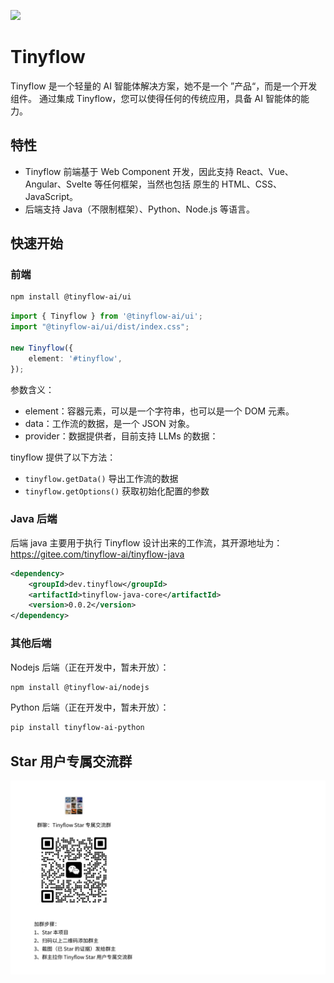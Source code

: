 ![](docs/assets/images/screenshot.png)
# Tinyflow
Tinyflow 是一个轻量的 AI 智能体解决方案，她不是一个 ”产品“，而是一个开发组件。
通过集成 Tinyflow，您可以使得任何的传统应用，具备 AI 智能体的能力。

## 特性

- Tinyflow 前端基于 Web Component 开发，因此支持 React、Vue、Angular、Svelte 等任何框架，当然也包括
原生的 HTML、CSS、JavaScript。
- 后端支持 Java（不限制框架）、Python、Node.js 等语言。


## 快速开始

### 前端 

```bash
npm install @tinyflow-ai/ui
```

```ts
import { Tinyflow } from '@tinyflow-ai/ui';
import "@tinyflow-ai/ui/dist/index.css";

new Tinyflow({
    element: '#tinyflow',
});
```

参数含义：
- element：容器元素，可以是一个字符串，也可以是一个 DOM 元素。
- data：工作流的数据，是一个 JSON 对象。
- provider：数据提供者，目前支持 LLMs 的数据：

tinyflow 提供了以下方法：

- `tinyflow.getData()` 导出工作流的数据
- `tinyflow.getOptions()` 获取初始化配置的参数

### Java 后端

后端 java 主要用于执行 Tinyflow 设计出来的工作流，其开源地址为：https://gitee.com/tinyflow-ai/tinyflow-java

```xml
<dependency>
    <groupId>dev.tinyflow</groupId>
    <artifactId>tinyflow-java-core</artifactId>
    <version>0.0.2</version>
</dependency>
```

### 其他后端
Nodejs 后端（正在开发中，暂未开放）：

```bash
npm install @tinyflow-ai/nodejs
```

Python 后端（正在开发中，暂未开放）：

```bash
pip install tinyflow-ai-python
```


## Star 用户专属交流群

![](./docs/assets/images/wechat_group.jpg)
